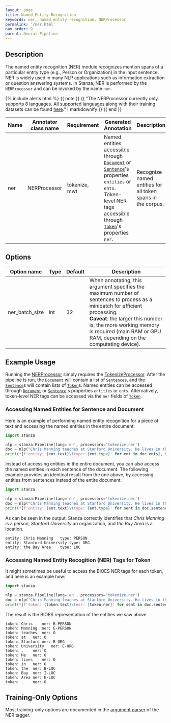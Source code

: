 ```yaml
---
layout: page
title: Named Entity Recognition
keywords: ner, named entity recognition, NERProcessor
permalink: '/ner.html'
nav_order: 9
parent: Neural Pipeline
---
```


## Description

The named entity recognition (NER) module recognizes mention spans of a particular entity type (e.g., Person or Organization) in the input sentence. NER is widely used in many NLP applications such as information extraction or question answering systems. In Stanza, NER is performed by the `NERProcessor` and can be invoked by the name `ner`.

{% include alerts.html %}
{{ note }}
{{ "The NERProcessor currently only supports 8 languages. All supported languages along with their training datasets can be found [here](models#available-ner-models)." | markdownify }}
{{ end }}

| Name | Annotator class name | Requirement | Generated Annotation | Description |
| --- | --- | --- | --- | --- |
| ner | NERProcessor | tokenize, mwt | Named entities accessible through [`Document`](data_objects.md#document) or [`Sentence`](data_objects.md#sentence)'s properties `entities` or `ents`. Token-level NER tags accessible through [`Token`](data_objects.md#token)'s properties `ner`. | Recognize named entities for all token spans in the corpus. |

## Options

| Option name | Type | Default | Description |
| --- | --- | --- | --- |
| ner_batch_size | int | 32 | When annotating, this argument specifies the maximum number of sentences to process as a minibatch for efficient processing. <br>**Caveat**: the larger this number is, the more working memory is required (main RAM or GPU RAM, depending on the computating device). |


## Example Usage

Running the [NERProcessor](ner.md) simply requires the [TokenizeProcessor](tokenize.md). After the pipeline is run, the [`Document`](data_objects.md#document) will contain a list of [`Sentence`](data_objects.md#sentence)s, and the [`Sentence`](data_objects.md#sentence)s will contain lists of [`Token`](data_objects.md#token)s.
Named entities can be accessed through [`Document`](data_objects.md#document) or [`Sentence`](data_objects.md#sentence)'s properties `entities` or `ents`.
Alternatively, token-level NER tags can be accessed via the `ner` fields of [`Token`](data_objects.md#token).

### Accessing Named Entities for Sentence and Document

Here is an example of performing named entity recognition for a piece of text and accessing the named entities in the entire document:

```python
import stanza

nlp = stanza.Pipeline(lang='en', processors='tokenize,ner')
doc = nlp("Chris Manning teaches at Stanford University. He lives in the Bay Area.")
print(*[f'entity: {ent.text}\ttype: {ent.type}' for ent in doc.ents], sep='\n')
```

Instead of accessing entities in the entire document, you can also access the named entities in each sentence of the document. The following example provides an identical result from the one above, by accessing entities from sentences instead of the entire document:

```python
import stanza

nlp = stanza.Pipeline(lang='en', processors='tokenize,ner')
doc = nlp("Chris Manning teaches at Stanford University. He lives in the Bay Area.")
print(*[f'entity: {ent.text}\ttype: {ent.type}' for sent in doc.sentences for ent in sent.ents], sep='\n')
```

As can be seen in the output, Stanza correctly identifies that _Chris Manning_ is a person, _Stanford University_ an organization, and _the Bay Area_ is a location.

```
entity: Chris Manning	type: PERSON
entity: Stanford University	type: ORG
entity: the Bay Area	type: LOC
```


### Accessing Named Entity Recogition (NER) Tags for Token

It might sometimes be useful to access the BIOES NER tags for each token, and here is an example how:

```python
import stanza

nlp = stanza.Pipeline(lang='en', processors='tokenize,ner')
doc = nlp("Chris Manning teaches at Stanford University. He lives in the Bay Area.")
print(*[f'token: {token.text}\tner: {token.ner}' for sent in doc.sentences for token in sent.tokens], sep='\n')
```

The result is the BIOES representation of the entities we saw above

```
token: Chris	ner: B-PERSON
token: Manning	ner: E-PERSON
token: teaches	ner: O
token: at	ner: O
token: Stanford	ner: B-ORG
token: University	ner: E-ORG
token: .	ner: O
token: He	ner: O
token: lives	ner: O
token: in	ner: O
token: the	ner: B-LOC
token: Bay	ner: I-LOC
token: Area	ner: E-LOC
token: .	ner: O
```

## Training-Only Options

Most training-only options are documented in the [argument parser](https://github.com/stanfordnlp/stanza/blob/master/stanza/models/ner_tagger.py#L32) of the NER tagger.
